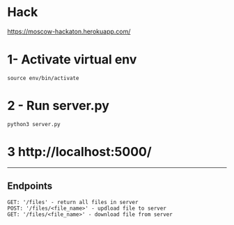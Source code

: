# Hack
https://moscow-hackaton.herokuapp.com/
# 1- Activate virtual env
	source env/bin/activate
# 2 - Run server.py
	python3 server.py
# 3 http://localhost:5000/
***
## Endpoints
    GET: '/files' - return all files in server
    POST: '/files/<file_name>' - updload file to server
    GET: '/files/<file_name>' - download file from server
